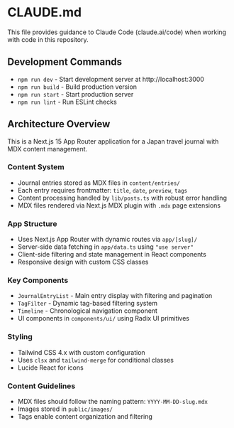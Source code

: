 # CLAUDE.md

This file provides guidance to Claude Code (claude.ai/code) when working with code in this repository.

## Development Commands

- `npm run dev` - Start development server at http://localhost:3000
- `npm run build` - Build production version
- `npm run start` - Start production server
- `npm run lint` - Run ESLint checks

## Architecture Overview

This is a Next.js 15 App Router application for a Japan travel journal with MDX content management.

### Content System
- Journal entries stored as MDX files in `content/entries/`
- Each entry requires frontmatter: `title`, `date`, `preview`, `tags`
- Content processing handled by `lib/posts.ts` with robust error handling
- MDX files rendered via Next.js MDX plugin with `.mdx` page extensions

### App Structure
- Uses Next.js App Router with dynamic routes via `app/[slug]/`
- Server-side data fetching in `app/data.ts` using `"use server"`
- Client-side filtering and state management in React components
- Responsive design with custom CSS classes

### Key Components
- `JournalEntryList` - Main entry display with filtering and pagination
- `TagFilter` - Dynamic tag-based filtering system
- `Timeline` - Chronological navigation component
- UI components in `components/ui/` using Radix UI primitives

### Styling
- Tailwind CSS 4.x with custom configuration
- Uses `clsx` and `tailwind-merge` for conditional classes
- Lucide React for icons

### Content Guidelines
- MDX files should follow the naming pattern: `YYYY-MM-DD-slug.mdx`
- Images stored in `public/images/`
- Tags enable content organization and filtering